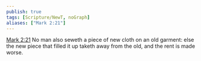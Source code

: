 ```yaml
---
publish: true
tags: [Scripture/NewT, noGraph]
aliases: ["Mark 2:21"]
---
```

[Mark 2:21](https://churchofjesuschrist.org/study/scriptures/nt/mark/2?lang=eng&id=p21#p21) No man also seweth a piece of new cloth on an old garment: else the new piece that filled it up taketh away from the old, and the rent is made worse.
